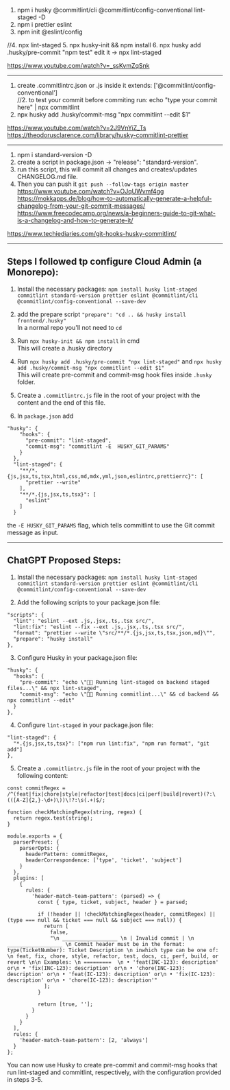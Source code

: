 1. npm i husky @commitlint/cli @commitlint/config-conventional lint-staged -D
2. npm i prettier eslint
3. npm init @eslint/config

//4. npx lint-staged 5. npx husky-init && npm install 6. npx husky add .husky/pre-commit "npm test"
edit it -> npx lint-staged

https://www.youtube.com/watch?v=_ssKvmZqSnk

---

1. create .commitlintrc.json or .js inside it
   extends: ['@commitlint/config-conventional']
   <br/>
   //2. to test your commit before commiting run:
   echo "type your commit here" | npx commitlint
2. npx husky add .husky/commit-msg "npx commitlint --edit $1"

https://www.youtube.com/watch?v=2J9VnYiZ_Ts
https://theodorusclarence.com/library/husky-commitlint-prettier

---

1. npm i standard-version -D
2. create a script in package.json -> "release": "standard-version".
3. run this script, this will commit all changes and creates/updates CHANGELOG.md file.
4. Then you can push it `git push --follow-tags origin master`
   https://www.youtube.com/watch?v=OJqUWvmf4gg
   https://mokkapps.de/blog/how-to-automatically-generate-a-helpful-changelog-from-your-git-commit-messages/
   https://www.freecodecamp.org/news/a-beginners-guide-to-git-what-is-a-changelog-and-how-to-generate-it/

https://www.techiediaries.com/git-hooks-husky-commitlint/

---

## Steps I followed tp configure Cloud Admin (a Monorepo):

1. Install the necessary packages:
   `npm install husky lint-staged commitlint standard-version prettier eslint @commitlint/cli @commitlint/config-conventional --save-dev`

2. add the prepare script `"prepare": "cd .. && husky install frontend/.husky"`
   <br/>
   In a normal repo you'll not need to `cd`

3. Run `npx husky-init && npm install` in cmd
   <br/>
   This will create a .husky directory

4. Run
   `npx husky add .husky/pre-commit "npx lint-staged"`
   and `npx husky add .husky/commit-msg "npx commitlint --edit $1"`
   <br/>
   This will create pre-commit and commit-msg hook files inside `.husky` folder.

5. Create a `.commitlintrc.js` file in the root of your project with the content and the end of this file.

6. In `package.json` add

```
"husky": {
    "hooks": {
      "pre-commit": "lint-staged",
      "commit-msg": "commitlint -E  HUSKY_GIT_PARAMS"
    }
  },
  "lint-staged": {
    "**/*.{js,jsx,ts,tsx,html,css,md,mdx,yml,json,eslintrc,prettierrc}": [
      "prettier --write"
    ],
    "**/*.{js,jsx,ts,tsx}": [
      "eslint"
    ]
  }
```

the `-E HUSKY_GIT_PARAMS` flag, which tells commitlint to use the Git commit message as input.

---

## ChatGPT Proposed Steps:

1. Install the necessary packages:
   `npm install husky lint-staged commitlint standard-version prettier eslint @commitlint/cli @commitlint/config-conventional --save-dev`

2. Add the following scripts to your package.json file:

```
"scripts": {
  "lint": "eslint --ext .js,.jsx,.ts,.tsx src/",
  "lint:fix": "eslint --fix --ext .js,.jsx,.ts,.tsx src/",
  "format": "prettier --write \"src/**/*.{js,jsx,ts,tsx,json,md}\"",
  "prepare": "husky install"
},
```

3. Configure Husky in your package.json file:

```
"husky": {
  "hooks": {
    "pre-commit": "echo \"🏃🏻 Running lint-staged on backend staged files...\" && npx lint-staged",
    "commit-msg": "echo \"🏃🏻 Running commitlint...\" && cd backend && npx commitlint --edit"
  }
},
```

4. Configure `lint-staged` in your package.json file:

```
"lint-staged": {
  "*.{js,jsx,ts,tsx}": ["npm run lint:fix", "npm run format", "git add"]
},
```

5. Create a `.commitlintrc.js` file in the root of your project with the following content:

```
const commitRegex = /^(feat|fix|chore|style|refactor|test|docs|ci|perf|build|revert)(?:\(([A-Z]{2,}-\d+)\))\!?:\s(.+)$/;

function checkMatchingRegex(string, regex) {
  return regex.test(string);
}

module.exports = {
  parserPreset: {
    parserOpts: {
      headerPattern: commitRegex,
      headerCorrespondence: ['type', 'ticket', 'subject']
    }
  },
  plugins: [
    {
      rules: {
        'header-match-team-pattern': (parsed) => {
          const { type, ticket, subject, header } = parsed;

          if (!header || !checkMatchingRegex(header, commitRegex) || (type === null && ticket === null && subject === null)) {
            return [
              false,
              "\n __________________ \n | Invalid commit | \n __________________ \n Commit header must be in the format: type(TicketNumber): Ticket Description \n inwhich type can be one of: \n feat, fix, chore, style, refactor, test, docs, ci, perf, build, or revert \n\n Examples: \n =========  \n • 'feat(INC-123): description' or\n • 'fix(INC-123): description' or\n • 'chore(INC-123): description' or\n • 'feat(IC-123): description' or\n • 'fix(IC-123): description' or\n • 'chore(IC-123): description'"
            ];
          }

          return [true, ''];
        }
      }
    }
  ],
  rules: {
    'header-match-team-pattern': [2, 'always']
  }
};
```

You can now use Husky to create pre-commit and commit-msg hooks that run lint-staged and commitlint, respectively, with the configuration provided in steps 3-5.
